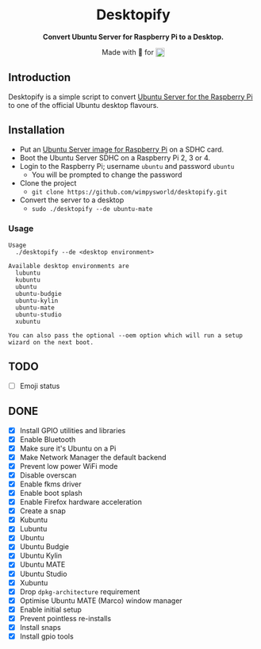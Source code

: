 <h1 align="center">
  <!-- <img src=".github/logo.png" alt="Quickemu" /> -->
  <br />
  Desktopify
</h1>

<p align="center"><b>Convert Ubuntu Server for Raspberry Pi to a Desktop.</b></p>
<!-- <div align="center"><img src=".github/screenshot.png" alt="Quickemu Screenshot" /></div> -->
<p align="center">Made with 💝 for <img src=".github/ubuntu.png" align="top" width="18" /></p>

## Introduction

Desktopify is a simple script to convert
[Ubuntu Server for the Raspberry Pi](https://ubuntu.com/download/raspberry-pi)
to one of the official Ubuntu desktop flavours.

<!-- [![Replace VirtualBox with Bash & QEMU](https://img.youtube.com/vi/AOTYWEgw0hI/0.jpg)](https://www.youtube.com/watch?v=AOTYWEgw0hI) -->

## Installation

  * Put an [Ubuntu Server image for Raspberry Pi](https://ubuntu.com/download/raspberry-pi) on a SDHC card.
  * Boot the Ubuntu Server SDHC on a Raspberry Pi 2, 3 or 4.
  * Login to the Raspberry Pi; username `ubuntu` and password `ubuntu`
      * You will be prompted to change the password
  * Clone the project
      * `git clone https://github.com/wimpysworld/desktopify.git`
  * Convert the server to a desktop
    * `sudo ./desktopify --de ubuntu-mate`

### Usage

```
Usage
  ./desktopify --de <desktop environment>

Available desktop environments are
  lubuntu
  kubuntu
  ubuntu
  ubuntu-budgie
  ubuntu-kylin
  ubuntu-mate
  ubuntu-studio
  xubuntu

You can also pass the optional --oem option which will run a setup
wizard on the next boot.
```

## TODO

- [ ] Emoji status

## DONE

- [x] Install GPIO utilities and libraries
- [x] Enable Bluetooth
- [x] Make sure it's Ubuntu on a Pi
- [x] Make Network Manager the default backend
- [x] Prevent low power WiFi mode
- [x] Disable overscan
- [x] Enable fkms driver
- [x] Enable boot splash
- [x] Enable Firefox hardware acceleration
- [x] Create a snap
- [x] Kubuntu
- [x] Lubuntu
- [x] Ubuntu
- [x] Ubuntu Budgie
- [x] Ubuntu Kylin
- [x] Ubuntu MATE
- [x] Ubuntu Studio
- [x] Xubuntu
- [x] Drop `dpkg-architecture` requirement
- [x] Optimise Ubuntu MATE (Marco) window manager
- [x] Enable initial setup
- [x] Prevent pointless re-installs
- [x] Install snaps
- [x] Install gpio tools
